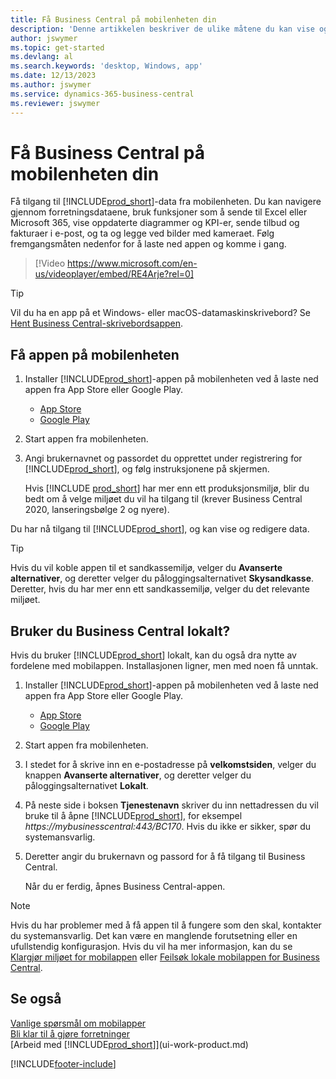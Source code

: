 ```yaml
---
title: Få Business Central på mobilenheten din
description: 'Denne artikkelen beskriver de ulike måtene du kan vise og redigere Business Central-data på, sende til Excel og mer på telefonen eller nettbrettet.'
author: jswymer
ms.topic: get-started
ms.devlang: al
ms.search.keywords: 'desktop, Windows, app'
ms.date: 12/13/2023
ms.author: jswymer
ms.service: dynamics-365-business-central
ms.reviewer: jswymer
---
```


# <a name="getting-business-central-on-your-mobile-device"></a>Få Business Central på mobilenheten din

Få tilgang til [!INCLUDE[prod_short](includes/prod_short.md)]-data fra mobilenheten. Du kan navigere gjennom forretningsdataene, bruk funksjoner som å sende til Excel eller Microsoft 365, vise oppdaterte diagrammer og KPI-er, sende tilbud og fakturaer i e-post, og ta og legge ved bilder med kameraet. Følg fremgangsmåten nedenfor for å laste ned appen og komme i gang.

> [!Video https://www.microsoft.com/en-us/videoplayer/embed/RE4Arje?rel=0]

> [!TIP]
> Vil du ha en app på et Windows- eller macOS-datamaskinskrivebord? Se [Hent Business Central-skrivebordsappen](install-desktop-app.md).

## <a name="get-the-app-on-my-mobile-device"></a>Få appen på mobilenheten

1. Installer [!INCLUDE[prod_short](includes/prod_short.md)]-appen på mobilenheten ved å laste ned appen fra App Store eller Google Play.  
   - [App Store](https://go.microsoft.com/fwlink/?LinkId=734847)
   - [Google Play](https://go.microsoft.com/fwlink/?LinkId=734849)
2. Start appen fra mobilenheten.
3. Angi brukernavnet og passordet du opprettet under registrering for [!INCLUDE[prod_short](includes/prod_short.md)], og følg instruksjonene på skjermen.

    Hvis [!INCLUDE [prod_short](includes/prod_short.md)] har mer enn ett produksjonsmiljø, blir du bedt om å velge miljøet du vil ha tilgang til (krever Business Central 2020, lanseringsbølge 2 og nyere).

Du har nå tilgang til [!INCLUDE[prod_short](includes/prod_short.md)], og kan vise og redigere data.  

> [!TIP]
> Hvis du vil koble appen til et sandkassemiljø, velger du **Avanserte alternativer**, og deretter velger du påloggingsalternativet **Skysandkasse**. Deretter, hvis du har mer enn ett sandkassemiljø, velger du det relevante miljøet.

## <a name="use-business-central-on-premises"></a>Bruker du Business Central lokalt?

Hvis du bruker [!INCLUDE[prod_short](includes/prod_short.md)] lokalt, kan du også dra nytte av fordelene med mobilappen. Installasjonen ligner, men med noen få unntak.

1. Installer [!INCLUDE[prod_short](includes/prod_short.md)]-appen på mobilenheten ved å laste ned appen fra App Store eller Google Play.  

   - [App Store](https://go.microsoft.com/fwlink/?LinkId=734847)
   - [Google Play](https://go.microsoft.com/fwlink/?LinkId=734849)
2. Start appen fra mobilenheten.
3. I stedet for å skrive inn en e-postadresse på **velkomstsiden**, velger du knappen **Avanserte alternativer**, og deretter velger du påloggingsalternativet **Lokalt**.
4. På neste side i boksen **Tjenestenavn** skriver du inn nettadressen du vil bruke til å åpne [!INCLUDE[prod_short](includes/prod_short.md)], for eksempel *https://mybusinesscentral:443/BC170*. Hvis du ikke er sikker, spør du systemansvarlig.
5. Deretter angir du brukernavn og passord for å få tilgang til Business Central.

   Når du er ferdig, åpnes Business Central-appen.

> [!NOTE]
> Hvis du har problemer med å få appen til å fungere som den skal, kontakter du systemansvarlig. Det kan være en manglende forutsetning eller en ufullstendig konfigurasjon. Hvis du vil ha mer informasjon, kan du se [Klargjør miljøet for mobilappen](/dynamics365/business-central/dev-itpro/deployment/install-business-central-app#prereqs) eller [Feilsøk lokale mobilappen for Business Central](/dynamics365/business-central/dev-itpro/developer/devenv-troubleshooting-the-mobile-app).

## <a name="see-also"></a>Se også

[Vanlige spørsmål om mobilapper](ui-mobile-faq.yml)  
[Bli klar til å gjøre forretninger](ui-get-ready-business.md)  
[Arbeid med [!INCLUDE[prod_short](includes/prod_short.md)]](ui-work-product.md)    


[!INCLUDE[footer-include](includes/footer-banner.md)]
